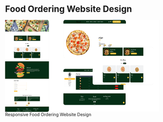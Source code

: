 # Food Ordering Website Design


<img src="foodOrdering.png" align="right" width="600" height="300">
Responsive Food Ordering Website Design 
